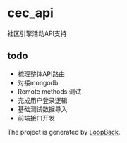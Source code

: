 # cec_api

社区引擎活动API支持


## todo

- 梳理整体API路由
- 对接mongodb
- Remote methods 测试
- 完成用户登录逻辑
- 基础测试数据导入
- 前端接口开发


The project is generated by [LoopBack](http://loopback.io).
